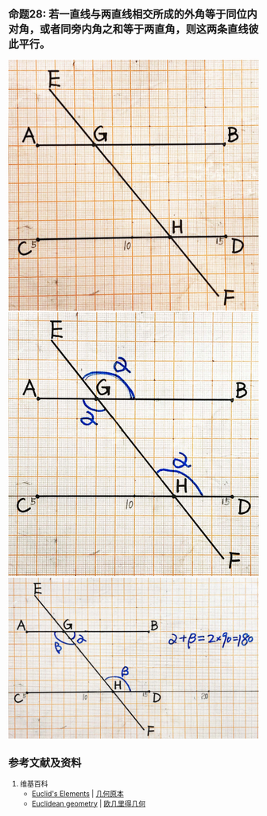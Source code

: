 ## 命题28: 若一直线与两直线相交所成的外角等于同位内对角，或者同旁内角之和等于两直角，则这两条直线彼此平行。
![](/images/欧几里得几何/欧几里得元素中典型的几何实验/卷1部分3命题/28a1.jpg)
![](/images/欧几里得几何/欧几里得元素中典型的几何实验/卷1部分3命题/28a2.jpg)
![](/images/欧几里得几何/欧几里得元素中典型的几何实验/卷1部分3命题/28a3.jpg)

## 参考文献及资料

1. 维基百科
	- [Euclid's Elements](https://en.wikipedia.org/wiki/Euclid%27s_Elements) | [几何原本](https://zh.wikipedia.org/wiki/%E5%87%A0%E4%BD%95%E5%8E%9F%E6%9C%AC) 
	- [Euclidean geometry](https://en.wikipedia.org/wiki/Euclidean_geometry) | [欧几里得几何](https://zh.wikipedia.org/wiki/%E6%AC%A7%E5%87%A0%E9%87%8C%E5%BE%97%E5%87%A0%E4%BD%95) 



